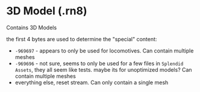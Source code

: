 # 3D Model (.rn8)

Contains 3D Models

the first 4 bytes are used to determine the "special" content:
  - `-969697` - appears to only be used for locomotives. Can contain multiple meshes
  - `-969696` - not sure, seems to only be used for a few files in `Splendid Assets`, they all seem like tests. maybe its for unoptimized models? Can contain multiple meshes
  - everything else, reset stream. Can only contain a single mesh